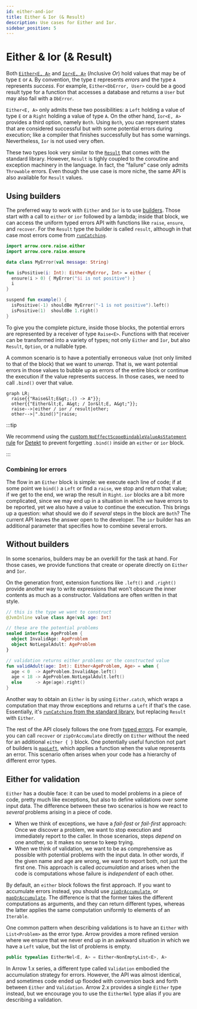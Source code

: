 ```yaml
---
id: either-and-ior
title: Either & Ior (& Result)
description: Use cases for Either and Ior.
sidebar_position: 5
---
```


# Either & Ior (& Result)

<!--- TEST_NAME EitherIorKnitTest -->

<!--- INCLUDE .*
import io.kotest.matchers.shouldBe
import arrow.core.left
import arrow.core.right
import arrow.core.Either
-->

Both [`Either<E, A>`](https://apidocs.arrow-kt.io/arrow-core/arrow.core/-either/index.html)
and [`Ior<E, A>`](https://apidocs.arrow-kt.io/arrow-core/arrow.core/-ior/index.html) (*I*nclusive *Or*)
hold values that may be of type `E` or `A`.
By convention, the type `E` represents _errors_ and the type `A` represents
_success_. For example, `Either<DbError, User>` could be a good result type for
a function that accesses a database and returns a `User` but may also fail
with a `DbError`.

`Either<E, A>` only admits these two possibilities: a `Left` holding a value of
type `E` or a `Right` holding a value of type `A`. On the other hand, `Ior<E, A>`
provides a third option, namely `Both`. Using `Both`, you can represent states 
that are considered successful but with some potential errors during execution;
like a compiler that finishes successfully but has some warnings. Nevertheless,
`Ior` is not used very often.

These two types look very similar to the
[`Result`](https://kotlinlang.org/api/latest/jvm/stdlib/kotlin/-result/)
that comes with the standard library. However, `Result` is tighly coupled to the
coroutine and exception machinery in the language. In fact, the "failure" case
only admits `Throwable` errors. Even though the use case is more niche, the same
API is also available for `Result` values.

## Using builders

The preferred way to work with `Either` and `Ior` is to use [builders](../../typed-errors/working-with-typed-errors/#running-and-inspecting-results).
Those start with a call to `either` or `ior` followed by a lambda; inside that
block, we can access the uniform typed errors API with functions like `raise`,
`ensure`, and `recover`. For the `Result` type the builder is called `result`,
although in that case most errors come from
[`runCatching`](https://kotlinlang.org/api/core/kotlin-stdlib/kotlin/run-catching.html).

```kotlin
import arrow.core.raise.either
import arrow.core.raise.ensure

data class MyError(val message: String)

fun isPositive(i: Int): Either<MyError, Int> = either {
  ensure(i > 0) { MyError("$i is not positive") }
  i
}

suspend fun example() {
  isPositive(-1) shouldBe MyError("-1 is not positive").left()
  isPositive(1)  shouldBe 1.right()
}
```
<!--- KNIT example-either-ior-01.kt -->
<!--- TEST assert -->

To give you the complete picture, inside those blocks, the potential errors are
represented by a receiver of type `Raise<E>`. Functions with that receiver can
be transformed into a variety of types; not only `Either` and `Ior`, but also
`Result`, `Option`, or a nullable type.

A common scenario is to have a potentially erroneous value (not only limited
to that of the block) that we want to _unwrap_.
That is, we want potential errors in those values to bubble up
as errors of the entire block or continue the execution if the value represents
success. In those cases, we need to call `.bind()` over that value.

```mermaid
graph LR;
  raise{{"Raise&lt;E&gt;.() -> A"}};
  other{{"Either&lt;E, A&gt; / Ior&lt;E, A&gt;"}};
  raise-->|either / ior / result|other;
  other-->|".bind()"|raise;
```

:::tip

We recommend using the [custom `NoEffectScopeBindableValueAsStatement` rule](https://github.com/woltapp/arrow-detekt-rules#noeffectscopebindablevalueasstatement)
for [Detekt](https://detekt.dev/) to prevent forgetting `.bind()` inside
an `either` or `ior` block.

:::

### Combining Ior errors

The flow in an `Either` block is simple: we execute each line of code; if at some point
we `bind()` a `Left` or find a `raise`, we stop and return that value; if we get
to the end, we wrap the result in `Right`. `ior` blocks are a bit more complicated,
since we may end up in a situation in which we have errors to be reported, yet
we also have a value to continue the execution. This brings up a question: what
should we do if _several_ steps in the block are `Both`? The current API leaves
the answer open to the developer. The `ior` builder has
an additional parameter that specifies how to combine several errors.

## Without builders

In some scenarios, builders may be an overkill for the task at hand. For those cases,
we provide functions that create or operate directly on `Either` and `Ior`.

On the generation front, extension functions like `.left()` and `.right()`
provide another way to write expressions that won't obscure the inner contents
as much as a constructor. Validations are often written in that style.

```kotlin
// this is the type we want to construct
@JvmInline value class Age(val age: Int)

// these are the potential problems
sealed interface AgeProblem {
  object InvalidAge: AgeProblem
  object NotLegalAdult: AgeProblem
}

// validation returns either problems or the constructed value
fun validAdult(age: Int): Either<AgeProblem, Age> = when {
  age < 0  -> AgeProblem.InvalidAge.left()
  age < 18 -> AgeProblem.NotLegalAdult.left()
  else     -> Age(age).right()
}
```
<!--- KNIT example-either-ior-02.kt -->

Another way to obtain an `Either` is by using `Either.catch`, which wraps a
computation that may throw exceptions and returns a `Left` if that's the case.
Essentially, it's [`runCatching` from the standard library](https://kotlinlang.org/api/latest/jvm/stdlib/kotlin/run-catching.html),
but replacing `Result` with `Either`.

The rest of the API closely follows the one from [typed errors](../../typed-errors/).
For example, you can call `recover` or `zipOrAccumulate` directly on `Either`
without the need for an additional `either { }` block. One potentially useful
function not part of builders is [`mapLeft`](https://apidocs.arrow-kt.io/arrow-core/arrow.core/-either/map-left.html), 
which applies a function when the value represents an error. This scenario often
arises when your code has a hierarchy of different error types.

## Either for validation

`Either` has a double face: it can be used to model problems in a piece of code,
pretty much like exceptions, but also to define validations over some input data.
The difference between these two scenarios is how we react to _several_ problems
arising in a piece of code.

- When we think of exceptions, we have a _fail-fast_ or _fail-first_ approach:
  Once we discover a problem, we want to stop execution and immediately report
  to the caller. In those scenarios, steps _depend_ on one another, so it makes
  no sense to keep trying.
- When we think of validation, we want to be as comprehensive as possible with
  potential problems with the input data. In other words, if the given name
    and age are wrong, we want to report both, not just the first one.
  This approach is called _accumulation_ and arises when the code is computations
  whose failure is _independent_ of each other.

By default, an `either` block follows the first approach. If you want to accumulate
errors instead, you should use [`zipOrAccumulate`](https://apidocs.arrow-kt.io/arrow-core/arrow.core/-either/-companion/zip-or-accumulate.html),
or [`mapOrAccumulate`](https://apidocs.arrow-kt.io/arrow-core/arrow.core/map-or-accumulate.html).
The difference is that the former takes the different computations as arguments,
and they can return different types, whereas the latter applies the same computation
uniformly to elements of an `Iterable`.

One common pattern when describing validations is to have an `Either` with
`List<Problem>` as the error type. Arrow provides a more refined version
where we ensure that we never end up in an awkward situation in which we have
a `Left` value, but the list of problems is empty.

```kotlin
public typealias EitherNel<E, A> = Either<NonEmptyList<E>, A>
```

In Arrow 1.x series, a different type called `Validation` embodied
the accumulation strategy for errors. However, the API was almost identical, and
sometimes code ended up flooded with conversion back and forth between `Either` and `Validation`.
Arrow 2.x provides a single `Either` type instead, but we encourage you to use
the `EitherNel` type alias if you are describing a validation.
